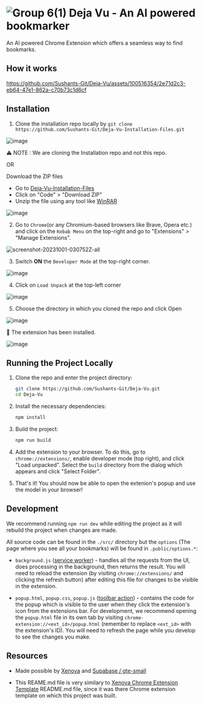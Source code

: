 # ![Group 6(1)](https://github.com/Sushants-Git/Deja-Vu/assets/100516354/e80b1a1c-1d70-4911-ac56-8c2e8ce0c013) Deja Vu - An AI powered bookmarker

An AI powered Chrome Extension which offers a seamless way to find bookmarks.

## How it works


https://github.com/Sushants-Git/Deja-Vu/assets/100516354/2e71d2c3-eb64-47e1-862a-c70b73c1d6cf


## Installation

1. Clone the installation repo locally by `git clone https://github.com/Sushants-Git/Deja-Vu-Installation-Files.git`

![image](https://github.com/Sushants-Git/Deja-Vu/assets/100516354/648d5738-51a8-4005-af92-8d7488be3d00)

⚠️  NOTE : We are cloning the Installation repo and not this repo.

OR

Download the ZIP files
- Go to [Deja-Vu-Installation-Files ](https://github.com/Sushants-Git/Deja-Vu-Installation-Files)
- Click on "Code" > "Download ZIP"
- Unzip the file using any tool like [WinRAR](https://www.win-rar.com/start.html?&L=0)

![image](https://github.com/Sushants-Git/Deja-Vu/assets/100516354/9b6ae887-4746-486e-8bab-33719ffc7b09)

2. Go to `Chrome`(or any Chromium-based browsers like Brave, Opera etc.) and click on the `Kebab Menu` on the top-right and go to "Extensions" > "Manage Extensions".

![screenshot-20231001-030752Z-all](https://github.com/Sushants-Git/Youtube-Controller/assets/100516354/62ecce48-9f20-45d7-8516-a89e4032cf79)

3. Switch **ON** the `Developer Mode` at the top-right corner.

![image](https://github.com/Sushants-Git/Deja-Vu/assets/100516354/5768cde9-056f-449e-8ac1-921bb6b8b49a)

4. Click on `Load Unpack` at the top-left corner

![image](https://github.com/Sushants-Git/Deja-Vu/assets/100516354/8c409fd8-7efa-460f-bba6-4fbb33ef5a25)

5. Choose the directory in which you cloned the repo and click Open

![image](https://github.com/Sushants-Git/Deja-Vu/assets/100516354/cdc76929-cd9c-4cf4-b4a3-e98813d831b3)

🎉 The extension has been installed.

![image](https://github.com/Sushants-Git/Deja-Vu/assets/100516354/4308a12f-05d2-4f21-b90e-0318c0b82649)


## Running the Project Locally

1. Clone the repo and enter the project directory:
   ```bash
   git clone https://github.com/Sushants-Git/Deja-Vu.git
   cd Deja-Vu
   ```
1. Install the necessary dependencies:

   ```bash
   npm install
   ```

1. Build the project:

   ```bash
   npm run build
   ```

1. Add the extension to your browser. To do this, go to `chrome://extensions/`, enable developer mode (top right), and click "Load unpacked". Select the `build` directory from the dialog which appears and click "Select Folder".

1. That's it! You should now be able to open the extenion's popup and use the model in your browser!

## Development

We recommend running `npm run dev` while editing the project as it will rebuild the project when changes are made.

All source code can be found in the `./src/` directory but the `options` (The page where you see all your bookmarks) will be found in `.public/options.*`:

- `background.js` ([service worker](https://developer.chrome.com/docs/extensions/mv3/service_workers/)) - handles all the requests from the UI, does processing in the background, then returns the result. You will need to reload the extension (by visiting `chrome://extensions/` and clicking the refresh button) after editing this file for changes to be visible in the extension.

- `popup.html`, `popup.css`, `popup.js` ([toolbar action](https://developer.chrome.com/docs/extensions/reference/action/)) - contains the code for the popup which is visible to the user when they click the extension's icon from the extensions bar. For development, we recommend opening the `popup.html` file in its own tab by visiting `chrome-extension://<ext_id>/popup.html` (remember to replace `<ext_id>` with the extension's ID). You will need to refresh the page while you develop to see the changes you make.


## Resources

- Made possible by [Xenova](https://github.com/xenova/transformers.js) and [Supabase / gte-small](https://huggingface.co/Supabase/gte-small)

- This REAME.md file is very similary to [Xenova Chrome Extension Template](https://github.com/xenova/transformers.js/blob/main/examples/extension/README.md) README.md file, since it was there Chrome extension template on which this project was built.

